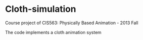 Cloth-simulation
================

Course project of CIS563: Physically Based Animation - 2013 Fall

The code implements a cloth animation system

